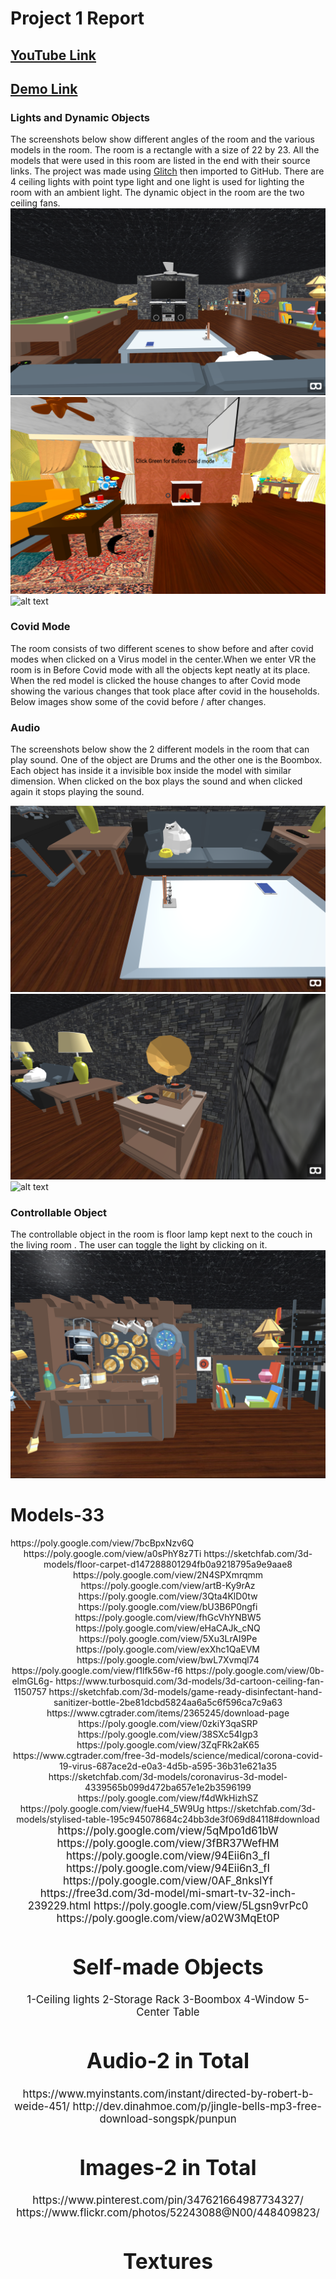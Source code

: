 
# Project 1 Report
## [YouTube Link](https://www.youtube.com/watch?v=4d0j63YGN1s)
## [Demo Link](https://virtual-reality-project-1.glitch.me/)

### Lights and Dynamic Objects
The screenshots below show different angles of the room and the various models in the room. The room is a rectangle with a size of 22 by 23. All the models that were used in this room are listed in the end with their source links. The project was made using [Glitch](https://glitch.com/) then imported to GitHub. There are 4 ceiling lights with point type light and one light is used for lighting the room with an ambient light. The dynamic object in the room are the two ceiling fans.
![alt text](https://github.com/AndrewIm/Project-1-VR/blob/master/Report%20IMG%20and%20Video/VR1.png "VR 1")
![alt text](https://github.com/Aditi-isra/VR-Project-1.github.io/blob/master/Images/After%20Covid.png "VR 1")
![alt text](https://github.com/AndrewIm/Project-1-VR/blob/master/Report%20IMG%20and%20Video/VR3.png "VR 3")

### Covid Mode
The room consists of two different scenes to show before and after covid modes when clicked on a Virus model in the center.When we enter VR the room is in Before Covid mode with all the objects kept neatly at its place. When the red model is clicked the house changes to after Covid mode showing the various changes that took place after covid in the households. Below images show some of the covid before / after changes.

### Audio
The screenshots below show the 2 different models in the room that can play sound. One of the object are Drums and the other one is the Boombox. Each object has inside it a invisible box inside the model with similar dimension. When clicked on the box plays the sound and when clicked again it stops playing the sound. 

![alt text](https://github.com/AndrewIm/Project-1-VR/blob/master/Report%20IMG%20and%20Video/Audio%201.png "Audio 1")
![alt text](https://github.com/AndrewIm/Project-1-VR/blob/master/Report%20IMG%20and%20Video/Audio%202.png "Audio 2")
![alt text](https://github.com/AndrewIm/Project-1-VR/blob/master/Report%20IMG%20and%20Video/Audio%203.png "Audio 3")

### Controllable Object
The controllable object in the room is floor lamp kept next to the couch in the living room . The user can toggle the light by clicking on it.
![alt text](https://github.com/AndrewIm/Project-1-VR/blob/master/Report%20IMG%20and%20Video/Button.png "Button 1")

# Models-33 

<couch>
https://poly.google.com/view/7bcBpxNzv6Q

<center table>
https://poly.google.com/view/a0sPhY8z7Ti 

<carpet>
https://sketchfab.com/3d-models/floor-carpet-d147288801294fb0a9218795a9e9aae8

<breakfast>
https://poly.google.com/view/2N4SPXmrqmm

<Kitchentable>
https://poly.google.com/view/artB-Ky9rAz

<Aquarium>
https://poly.google.com/view/3Qta4KlD0tw

<Map>
https://poly.google.com/view/bU3B6P0ngfi

<Drums>
https://poly.google.com/view/fhGcVhYNBW5

<BookReadingman>
https://poly.google.com/view/eHaCAJk_cNQ

<Gymset>
https://poly.google.com/view/5Xu3LrAI9Pe

<dresser>
https://poly.google.com/view/exXhc1QaEVM

<Fridge>
https://poly.google.com/view/bwL7Xvmql74

<GettingReadyman>
https://poly.google.com/view/f1lfk56w-f6

<Barcorner>
https://poly.google.com/view/0b-elmGL6g-

<Fan>
https://www.turbosquid.com/3d-models/3d-cartoon-ceiling-fan-1150757

<Sanitizer>
https://sketchfab.com/3d-models/game-ready-disinfectant-hand-sanitizer-bottle-2be81dcbd5824aa6a5c6f596ca7c9a63

<Mask>
https://www.cgtrader.com/items/2365245/download-page

<vase>
https://poly.google.com/view/0zkiY3qaSRP

<pizza>
https://poly.google.com/view/38SXc54Igp3

<Books>
https://poly.google.com/view/3ZqFRk2aK65

<Red Covid model>
https://www.cgtrader.com/free-3d-models/science/medical/corona-covid-19-virus-687ace2d-e0a3-4d5b-a595-36b31e621a35

<Green Covid model>
https://sketchfab.com/3d-models/coronavirus-3d-model-4339565b099d472ba657e1e2b3596199

<Emptychair>
https://poly.google.com/view/f4dWkHizhSZ

<Fireplace>
https://poly.google.com/view/fueH4_5W9Ug

<sidetable>
https://sketchfab.com/3d-models/stylised-table-195c945078684c24bb3de3f069d84118#download

<Big table>
https://poly.google.com/view/5qMpo1d61bW

<lamp>
https://poly.google.com/view/3fBR37WefHM

<Paintpalette>
https://poly.google.com/view/94Eii6n3_fI

<door>
https://poly.google.com/view/94Eii6n3_fI

<Cushion>
https://poly.google.com/view/0AF_8nkslYf

<Television>
https://free3d.com/3d-model/mi-smart-tv-32-inch-239229.html

<Relaxedman>
https://poly.google.com/view/5Lgsn9vrPc0

<Emptycomputer table>
https://poly.google.com/view/a02W3MqEt0P

# Self-made Objects

1-Ceiling lights
2-Storage Rack
3-Boombox
4-Window
5-Center Table

# Audio-2 in Total
<Drum sound>
https://www.myinstants.com/instant/directed-by-robert-b-weide-451/

<Boom-box music>
http://dev.dinahmoe.com/p/jingle-bells-mp3-free-download-songspk/punpun

# Images-2 in Total
<PaintImage>
https://www.pinterest.com/pin/347621664987734327/

<windowimage>
https://www.flickr.com/photos/52243088@N00/448409823/

# Textures


